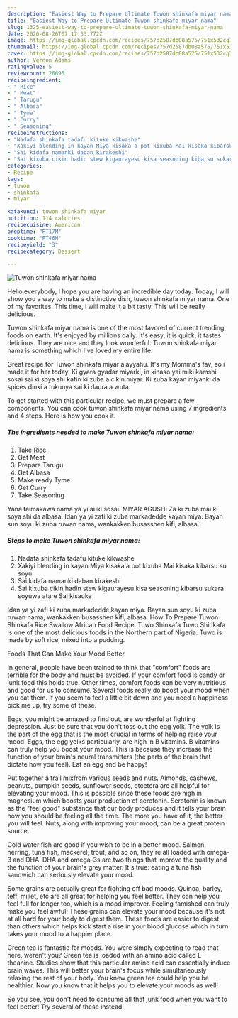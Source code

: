 ```yaml
---
description: "Easiest Way to Prepare Ultimate Tuwon shinkafa miyar nama"
title: "Easiest Way to Prepare Ultimate Tuwon shinkafa miyar nama"
slug: 1325-easiest-way-to-prepare-ultimate-tuwon-shinkafa-miyar-nama
date: 2020-08-26T07:17:33.772Z
image: https://img-global.cpcdn.com/recipes/757d2587db08a575/751x532cq70/tuwon-shinkafa-miyar-nama-recipe-main-photo.jpg
thumbnail: https://img-global.cpcdn.com/recipes/757d2587db08a575/751x532cq70/tuwon-shinkafa-miyar-nama-recipe-main-photo.jpg
cover: https://img-global.cpcdn.com/recipes/757d2587db08a575/751x532cq70/tuwon-shinkafa-miyar-nama-recipe-main-photo.jpg
author: Vernon Adams
ratingvalue: 5
reviewcount: 26696
recipeingredient:
- " Rice"
- " Meat"
- " Tarugu"
- " Albasa"
- " Tyme"
- " Curry"
- " Seasoning"
recipeinstructions:
- "Nadafa shinkafa tadafu kituke kikwashe"
- "Xakiyi blending in kayan Miya kisaka a pot kixuba Mai kisaka kibarsu su soyu"
- "Sai kidafa namanki daban kirakeshi"
- "Sai kixuba cikin hadin stew kigaurayesu kisa seasoning kibarsu sukara soyuwa atare Sai kisauke"
categories:
- Recipe
tags:
- tuwon
- shinkafa
- miyar

katakunci: tuwon shinkafa miyar 
nutrition: 114 calories
recipecuisine: American
preptime: "PT17M"
cooktime: "PT46M"
recipeyield: "3"
recipecategory: Dessert

---
```



![Tuwon shinkafa miyar nama](https://img-global.cpcdn.com/recipes/757d2587db08a575/751x532cq70/tuwon-shinkafa-miyar-nama-recipe-main-photo.jpg)

Hello everybody, I hope you are having an incredible day today. Today, I will show you a way to make a distinctive dish, tuwon shinkafa miyar nama. One of my favorites. This time, I will make it a bit tasty. This will be really delicious.

Tuwon shinkafa miyar nama is one of the most favored of current trending foods on earth. It's enjoyed by millions daily. It's easy, it is quick, it tastes delicious. They are nice and they look wonderful. Tuwon shinkafa miyar nama is something which I've loved my entire life.

Great recipe for Tuwon shinkafa miyar alayyahu. It&#39;s my Momma&#39;s fav, so i made it for her today. Ki gyara gyadar miyarki, in kinaso yai miki kamshi sosai sai ki soya shi kafin ki zuba a cikin miyar. Ki zuba kayan miyanki da spices dinki a tukunya sai ki daura a wuta.


To get started with this particular recipe, we must prepare a few components. You can cook tuwon shinkafa miyar nama using 7 ingredients and 4 steps. Here is how you cook it.

<!--inarticleads1-->

##### The ingredients needed to make Tuwon shinkafa miyar nama:

1. Take  Rice
1. Get  Meat
1. Prepare  Tarugu
1. Get  Albasa
1. Make ready  Tyme
1. Get  Curry
1. Take  Seasoning


Yana taimakawa nama ya yi auki sosai. MIYAR AGUSHI Za ki zuba mai ki soya shi da albasa. Idan ya yi zafi ki zuba markadedde kayan miya. Bayan sun soyu ki zuba ruwan nama, wankakken busasshen kifi, albasa. 

<!--inarticleads2-->

##### Steps to make Tuwon shinkafa miyar nama:

1. Nadafa shinkafa tadafu kituke kikwashe
1. Xakiyi blending in kayan Miya kisaka a pot kixuba Mai kisaka kibarsu su soyu
1. Sai kidafa namanki daban kirakeshi
1. Sai kixuba cikin hadin stew kigaurayesu kisa seasoning kibarsu sukara soyuwa atare Sai kisauke


Idan ya yi zafi ki zuba markadedde kayan miya. Bayan sun soyu ki zuba ruwan nama, wankakken busasshen kifi, albasa. How To Prepare Tuwon Shinkafa Rice Swallow African Food Recipe. Tuwo Shinkafa Tuwo Shinkafa is one of the most delicious foods in the Northern part of Nigeria. Tuwo is made by soft rice, mixed into a pudding. 

Foods That Can Make Your Mood Better


In general, people have been trained to think that "comfort" foods are terrible for the body and must be avoided. If your comfort food is candy or junk food this holds true. Other times, comfort foods can be very nutritious and good for us to consume. Several foods really do boost your mood when you eat them. If you seem to feel a little bit down and you need a happiness pick me up, try some of these.

Eggs, you might be amazed to find out, are wonderful at fighting depression. Just be sure that you don't toss out the egg yolk. The yolk is the part of the egg that is the most crucial in terms of helping raise your mood. Eggs, the egg yolks particularly, are high in B vitamins. B vitamins can truly help you boost your mood. This is because they increase the function of your brain's neural transmitters (the parts of the brain that dictate how you feel). Eat an egg and be happy!

Put together a trail mixfrom various seeds and nuts. Almonds, cashews, peanuts, pumpkin seeds, sunflower seeds, etcetera are all helpful for elevating your mood. This is possible since these foods are high in magnesium which boosts your production of serotonin. Serotonin is known as the "feel good" substance that our body produces and it tells your brain how you should be feeling all the time. The more you have of it, the better you will feel. Nuts, along with improving your mood, can be a great protein source.

Cold water fish are good if you wish to be in a better mood. Salmon, herring, tuna fish, mackerel, trout, and so on, they're all loaded with omega-3 and DHA. DHA and omega-3s are two things that improve the quality and the function of your brain's grey matter. It's true: eating a tuna fish sandwich can seriously elevate your mood. 

Some grains are actually great for fighting off bad moods. Quinoa, barley, teff, millet, etc are all great for helping you feel better. They can help you feel full for longer too, which is a mood improver. Feeling famished can truly make you feel awful! These grains can elevate your mood because it's not at all hard for your body to digest them. These foods are easier to digest than others which helps kick start a rise in your blood glucose which in turn takes your mood to a happier place.

Green tea is fantastic for moods. You were simply expecting to read that here, weren't you? Green tea is loaded with an amino acid called L-theanine. Studies show that this particular amino acid can essentially induce brain waves. This will better your brain's focus while simultaneously relaxing the rest of your body. You knew green tea could help you be healthier. Now you know that it helps you to elevate your moods as well!

So you see, you don't need to consume all that junk food when you want to feel better! Try several of these instead!

